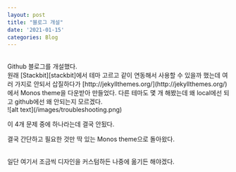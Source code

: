 ```yaml
---
layout: post
title: "블로그 개설"
date: '2021-01-15'
categories: Blog
---
```


<br/>
Github 블로그를 개설했다.

<br/>
원래 [Stackbit][stackbit]에서 테마 고르고 같이 연동해서 사용할 수 있을까 했는데 여러 가지로 안되서 삽질하다가 [http://jekyllthemes.org/](http://jekyllthemes.org/)에서 Monos theme을 다운받아 만들었다.
다른 테마도 몇 개 해봤는데 왜 local에선 되고 github에선 왜 안되는지 모르겠다.

<br/>
![alt text](/images/troubleshooting.png)

이 4개 문제 중에 하나라는데 결국 안됬다.

결국 간단하고 필요한 것만 딱 있는 Monos theme으로 돌아왔다.

<br/>
일단 여기서 조금씩 디자인을 커스텀하든 나중에 옮기든 해야겠다.

[stackbit]: https://www.stackbit.com/